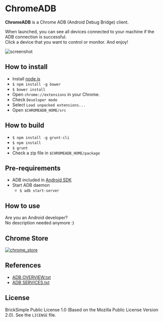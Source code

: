 ChromeADB
=========

**ChromeADB** is a Chrome ADB (Android Debug Bridge) client.

When launched, you can see all devices connected to your machine if the ADB connection is successful.  
Click a device that you want to control or monitor. And enjoy!

![screenshot](https://raw.github.com/importre/chromeadb/master/src/assets/chromeadb_screenshot.png)



How to install
--------------

- Install [node.js][0]
- `$ npm install -g bower`
- `$ bower install`
- Open `chrome://extensions` in your Chrome.
- Check `Developer mode`
- Select `Load unpacked extensions...`
- Open `$CHROMEADB_HOME/src`



How to build
------------

- `$ npm install -g grunt-cli`
- `$ npm install`
- `$ grunt`
- Check a zip file in `$CHROMEADB_HOME/package`



Pre-requirements
----------------

- ADB included in [Android SDK][1]
- Start ADB daemon
	- `$ adb start-server`



How to use
----------

Are you an Android developer?  
No description needed anymore :)



Chrome Store
------------

[![chrome_store](https://developers.google.com/chrome/web-store/images/branding/ChromeWebStore_Badge_v2_340x96.png)][2]



References
----------

- [ADB OVERVIEW.txt][3]
- [ADB SERVICES.txt][4]



License
-------

BrickSimple Public License 1.0 (Based on the Mozilla Public License Version 2.0). See the `LICENSE` file.




[0]: http://www.nodejs.org/ "node.js"
[1]: http://developer.android.com/sdk/index.html "android sdk"
[2]: https://chrome.google.com/webstore/detail/chrome-adb/fhdoijgfljahinnpbolfdimpcfoicmnm "chrome store"
[3]: https://github.com/android/platform_system_core/blob/master/adb/OVERVIEW.TXT "adb overview"
[4]: https://github.com/android/platform_system_core/blob/master/adb/SERVICES.TXT "adb services"
